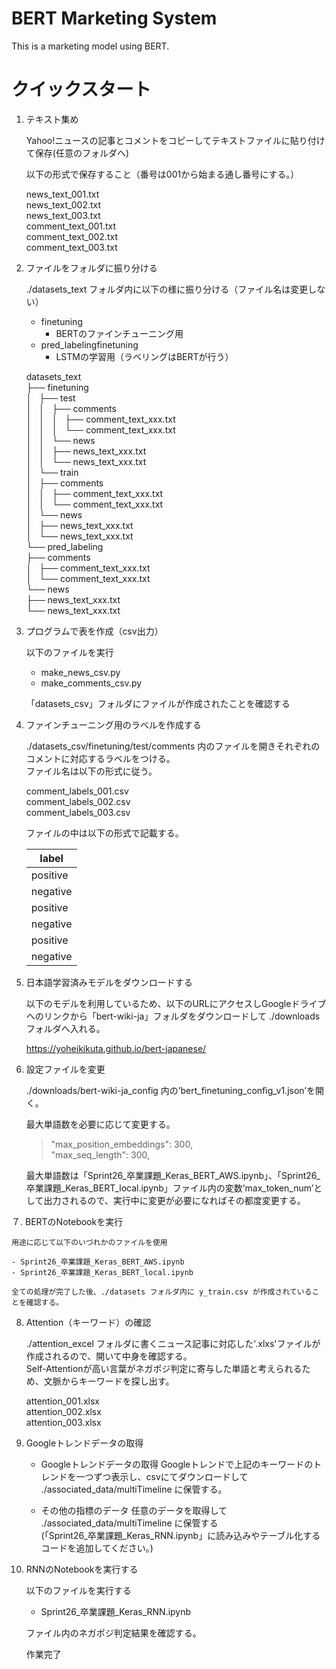 # BERT Marketing System

This is a marketing model using BERT.

# クイックスタート

1. テキスト集め


    Yahoo!ニュースの記事とコメントをコピーしてテキストファイルに貼り付けて保存(任意のフォルダへ)

    以下の形式で保存すること（番号は001から始まる通し番号にする。）  

    news_text_001.txt  
    news_text_002.txt  
    news_text_003.txt  
    comment_text_001.txt  
    comment_text_002.txt  
    comment_text_003.txt  

2. ファイルをフォルダに振り分ける

    ./datasets_text フォルダ内に以下の様に振り分ける（ファイル名は変更しない）  

    - finetuning
      - BERTのファインチューニング用
    - pred_labelingfinetuning
      - LSTMの学習用（ラベリングはBERTが行う）

    datasets_text  
    ├── finetuning  
    │   ├── test  
    │   │   ├── comments  
    │   │   │   ├── comment_text_xxx.txt  
    │   │   │   └── comment_text_xxx.txt  
    │   │   └── news  
    │   │       ├── news_text_xxx.txt  
    │   │       └── news_text_xxx.txt  
    │   └── train  
    │       ├── comments  
    │       │   ├── comment_text_xxx.txt  
    │       │   └── comment_text_xxx.txt  
    │       └── news  
    │           ├── news_text_xxx.txt  
    │           └── news_text_xxx.txt  
    └── pred_labeling  
        ├── comments  
        │   ├── comment_text_xxx.txt  
        │   └── comment_text_xxx.txt  
        └── news  
            ├── news_text_xxx.txt  
            └── news_text_xxx.txt  

3. プログラムで表を作成（csv出力）

    以下のファイルを実行
    - make_news_csv.py
    - make_comments_csv.py

    「datasets_csv」フォルダにファイルが作成されたことを確認する

4. ファインチューニング用のラベルを作成する

    ./datasets_csv/finetuning/test/comments 内のファイルを開きそれぞれのコメントに対応するラベルをつける。  
    ファイル名は以下の形式に従う。

    comment_labels_001.csv  
    comment_labels_002.csv  
    comment_labels_003.csv  

    ファイルの中は以下の形式で記載する。

    |  label  |
    | ---- |
    |  positive  |
    |  negative  |
    |  positive  |
    |  negative  |
    |  positive  |
    |  negative  |

5. 日本語学習済みモデルをダウンロードする

    以下のモデルを利用しているため、以下のURLにアクセスしGoogleドライブへのリンクから「bert-wiki-ja」フォルダをダウンロードして ./downloads フォルダへ入れる。

    https://yoheikikuta.github.io/bert-japanese/


6. 設定ファイルを変更

    ./downloads/bert-wiki-ja_config 内の’bert_finetuning_config_v1.json’を開く。  

    最大単語数を必要に応じて変更する。  

    >"max_position_embeddings": 300,  
    >"max_seq_length": 300,  

    最大単語数は「Sprint26_卒業課題_Keras_BERT_AWS.ipynb」、「Sprint26_卒業課題_Keras_BERT_local.ipynb」ファイル内の変数’max_token_num’として出力されるので、実行中に変更が必要になればその都度変更する。


７. BERTのNotebookを実行

    用途に応じて以下のいづれかのファイルを使用  

    - Sprint26_卒業課題_Keras_BERT_AWS.ipynb
    - Sprint26_卒業課題_Keras_BERT_local.ipynb

    全ての処理が完了した後、./datasets フォルダ内に y_train.csv が作成されていることを確認する。
    
8. Attention（キーワード）の確認

    ./attention_excel フォルダに書くニュース記事に対応した'.xlxs'ファイルが作成されるので、開いて中身を確認する。  
    Self-Attentionが高い言葉がネガポジ判定に寄与した単語と考えられるため、文脈からキーワードを探し出す。  

    attention_001.xlsx  
    attention_002.xlsx  
    attention_003.xlsx  

9. Googleトレンドデータの取得

    - Googleトレンドデータの取得
    Googleトレンドで上記のキーワードのトレンドを一つずつ表示し、csvにてダウンロードして ./associated_data/multiTimeline に保管する。  

    - その他の指標のデータ
    任意のデータを取得して ./associated_data/multiTimeline に保管する  
    (「Sprint26_卒業課題_Keras_RNN.ipynb」に読み込みやテーブル化するコードを追加してください。)


10. RNNのNotebookを実行する

    以下のファイルを実行する

    - Sprint26_卒業課題_Keras_RNN.ipynb

    ファイル内のネガポジ判定結果を確認する。


    作業完了

